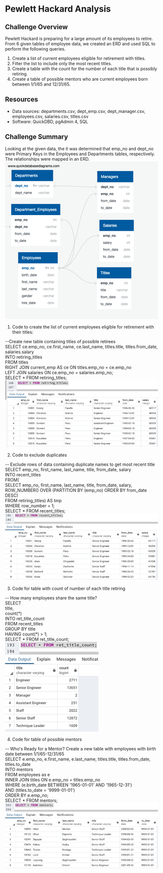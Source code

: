 # Pewlett Hackard Analysis
## Challenge Overview
Pewlett Hackard is preparing for a large amount of its employees to retire. From 6 given tables of employee data, we created an ERD and used SQL to perform the following queries.
1. Create a list of current employees eligible for retirement with titles.
2. Filter the list to include only the most recent titles.
3. Create a table with the count for the number of each title that is possibly retiring.
4. Create a table of possible mentors who are current employees born between 1/1/65 and 12/31/65.

## Resources
- Data sources: departments.csv, dept_emp.csv, dept_manager.csv, employees.csv, salaries.csv, titles.csv
- Software: QuickDBD, pgAdmin 4, SQL

## Challenge Summary
Looking at the given data, the it was determined that emp_no and dept_no were Primary Keys in the Employees and Departments tables, respectively. The relationships were mapped in an ERD.
![Employee relationships](EmployeesDB_updated.png)

1. Code to create the list of current employees eligible for retirement with their titles:

--Create new table containing titles of possible retirees  
SELECT ce.emp_no, ce.first_name, ce.last_name, titles.title, titles.from_date, salaries.salary  
INTO retiring_titles  
FROM titles  
RIGHT JOIN current_emp AS ce ON titles.emp_no = ce.emp_no  
LEFT JOIN salaries ON ce.emp_no = salaries.emp_no;  
SELECT * FROM retiring_titles;  
![Example of retiring_titles](images/retiring_titles.png)

2. Code to exclude duplicates

-- Exclude rows of data containing duplicate names to get most recent title  
SELECT emp_no, first_name, last_name, title, from_date, salary  
INTO recent_titles  
	FROM(  
	SELECT emp_no, first_name, last_name, title, from_date,	salary,  
	ROW_NUMBER() OVER (PARTITION BY (emp_no) ORDER BY from_date DESC)  
	FROM retiring_titles) AS tmp  
WHERE row_number = 1;  
SELECT * FROM recent_titles;  
![Example of recent_titles](images/recent_titles.png)

3. Code for table with count of number of each title retiring

-- How many employees share the same title?  
SELECT  
	title,  
	count(\*\)  
INTO ret_title_count  
FROM recent_titles  
GROUP BY title  
HAVING count(\*\) > 1;  
SELECT * FROM ret_title_count;  
![Example of ret_title_count](images/ret_title_count.png)

4. Code for table of possible mentors

-- Who's Ready for a Mentor? Create a new table with employees with birth date between 1/1/65-12/31/65  
SELECT e.emp_no, e.first_name, e.last_name, titles.title, titles.from_date, titles.to_date  
INTO mentors  
FROM employees as e  
INNER JOIN titles ON e.emp_no = titles.emp_no  
WHERE (e.birth_date BETWEEN '1965-01-01' AND '1965-12-31')  
AND (titles.to_date = '9999-01-01')  
ORDER BY e.emp_no;  
SELECT * FROM mentors;  
![Example of mentos](images/mentors.png)
